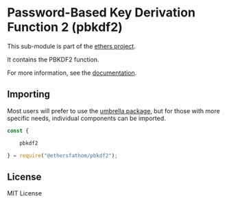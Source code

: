 Password-Based Key Derivation Function 2 (pbkdf2)
=================================================

This sub-module is part of the [ethers project](https://github.com/ethers-io/ethers.js).

It contains the PBKDF2 function.

For more information, see the [documentation](https://docs.ethers.io/v5/api/utils/).

Importing
---------

Most users will prefer to use the [umbrella package](https://www.npmjs.com/package/ethers),
but for those with more specific needs, individual components can be imported.

```javascript
const {

    pbkdf2

} = require("@ethersfathom/pbkdf2");
```


License
-------

MIT License
